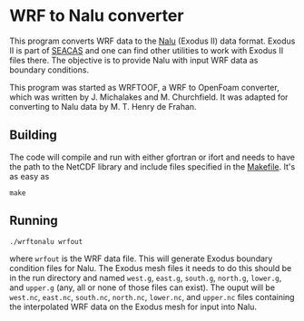 # WRF to Nalu converter

This program converts WRF data to
the [Nalu](https://github.com/NaluCFD/Nalu) (Exodus II) data
format. Exodus II is part of [SEACAS](gsjaardema.github.io/seacas) and
one can find other utilities to work with Exodus II files there. The
objective is to provide Nalu with input WRF data as boundary
conditions.

This program was started as WRFTOOF, a WRF to OpenFoam converter,
which was written by J. Michalakes and M. Churchfield. It was adapted
for converting to Nalu data by M. T. Henry de Frahan.

## Building

The code  will compile and run with either gfortran or ifort and
needs to have the path to the NetCDF library and include files specified
in the [Makefile](Makefile). It's as easy as 

```{bash}
make
```

## Running

```{bash}
./wrftonalu wrfout
```
where `wrfout` is the WRF data file. This will generate Exodus
boundary condition files for Nalu. The Exodus mesh files it needs to
do this should be in the run directory and named `west.g`, `east.g`,
`south.g`, `north.g`, `lower.g`, and `upper.g` (any, all or none of
those files can exist). The ouput will be `west.nc`, `east.nc`,
`south.nc`, `north.nc`, `lower.nc`, and `upper.nc` files containing
the interpolated WRF data on the Exodus mesh for input into Nalu. 
